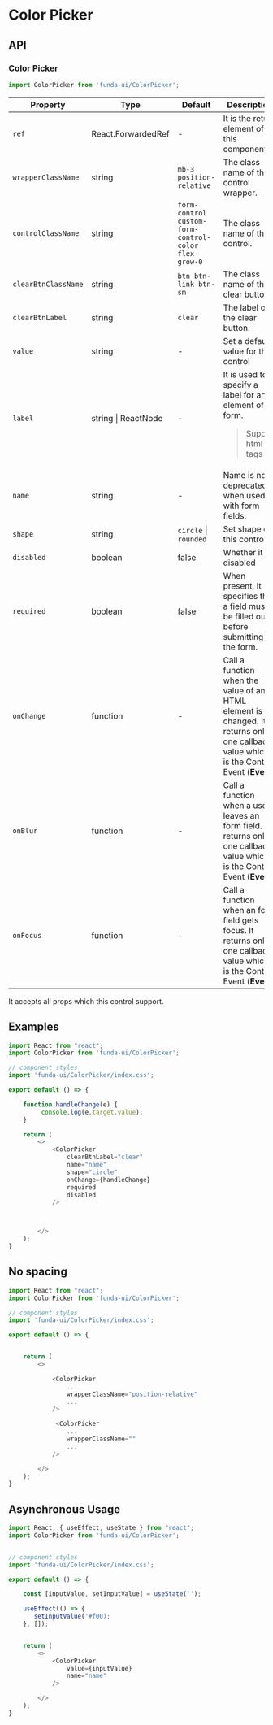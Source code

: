 # Color Picker


## API

### Color Picker
```js
import ColorPicker from 'funda-ui/ColorPicker';
```
| Property | Type | Default | Description |
| --- | --- | --- | --- |
| `ref` | React.ForwardedRef | - | It is the return element of this component.  |
| `wrapperClassName` | string | `mb-3 position-relative` | The class name of the control wrapper. |
| `controlClassName` | string | `form-control custom-form-control-color flex-grow-0` | The class name of the control. |
| `clearBtnClassName` | string | `btn btn-link btn-sm` | The class name of the clear button. |
| `clearBtnLabel` | string | `clear` | The label of the clear button. |
| `value` | string | - | Set a default value for this control |
| `label` | string \| ReactNode | - | It is used to specify a label for an element of a form.<blockquote>Support html tags</blockquote> |
| `name` | string | - | Name is not deprecated when used with form fields. |
| `shape` | string | `circle` \| `rounded` | Set shape of this control. |
| `disabled` | boolean | false | Whether it is disabled |
| `required` | boolean | false | When present, it specifies that a field must be filled out before submitting the form. |
| `onChange` | function  | - | Call a function when the value of an HTML element is changed. It returns only one callback value which is the Control Event (**Event**) |
| `onBlur` | function  | - | Call a function when a user leaves an form field. It returns only one callback value which is the Control Event (**Event**) |
| `onFocus` | function  | - | Call a function when an form field gets focus. It returns only one callback value which is the Control Event (**Event**) |


It accepts all props which this control support.

## Examples

```js
import React from "react";
import ColorPicker from 'funda-ui/ColorPicker';

// component styles
import 'funda-ui/ColorPicker/index.css';

export default () => {

    function handleChange(e) {
         console.log(e.target.value);
    }

    return (
        <>
            <ColorPicker
                clearBtnLabel="clear"
                name="name"
                shape="circle"
                onChange={handleChange}
                required
                disabled
            />



        </>
    );
}
```

## No spacing

```js
import React from "react";
import ColorPicker from 'funda-ui/ColorPicker';

// component styles
import 'funda-ui/ColorPicker/index.css';

export default () => {


    return (
        <>

            <ColorPicker
                ...
                wrapperClassName="position-relative"
                ...
            />

             <ColorPicker
                ...
                wrapperClassName=""
                ...
            />

        </>
    );
}
```



## Asynchronous Usage


```js
import React, { useEffect, useState } from "react";
import ColorPicker from 'funda-ui/ColorPicker';


// component styles
import 'funda-ui/ColorPicker/index.css';

export default () => {

    const [inputValue, setInputValue] = useState('');

    useEffect(() => {
       setInputValue('#f00);
    }, []);


    return (
        <>
            <ColorPicker
                value={inputValue}
                name="name"
            />

        </>
    );
}
```
